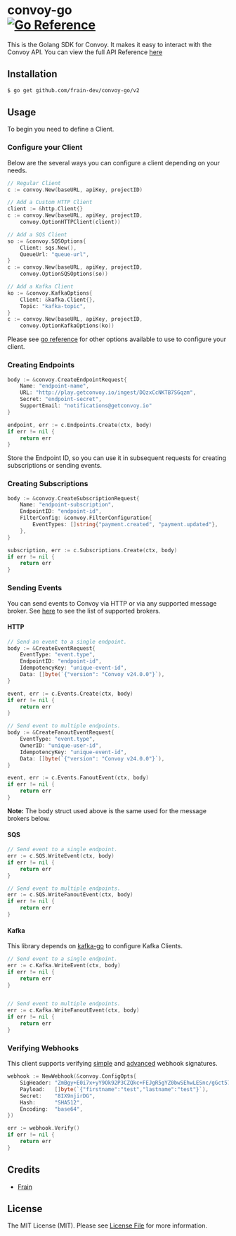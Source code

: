 # convoy-go <br /> [![Go Reference](https://pkg.go.dev/badge/github.com/frain-dev/convoy-go.svg)](https://pkg.go.dev/github.com/frain-dev/convoy-go)
This is the Golang SDK for Convoy. It makes it easy to interact with the Convoy API. You can view the full API Reference [here](https://convoy.readme.io/reference)

## Installation
```bash
$ go get github.com/frain-dev/convoy-go/v2
```

## Usage
To begin you need to define a Client. 

### Configure your Client
Below are the several ways you can configure a client depending on your needs. 

```go
// Regular Client
c := convoy.New(baseURL, apiKey, projectID)

// Add a Custom HTTP Client
client := &http.Client{}
c := convoy.New(baseURL, apiKey, projectID,
    convoy.OptionHTTPClient(client))

// Add a SQS Client 
so := &convoy.SQSOptions{
    Client: sqs.New(),
    QueueUrl: "queue-url",
}
c := convoy.New(baseURL, apiKey, projectID,
    convoy.OptionSQSOptions(so))

// Add a Kafka Client 
ko := &convoy.KafkaOptions{
    Client: &kafka.Client{},
    Topic: "kafka-topic",
}
c := convoy.New(baseURL, apiKey, projectID,
    convoy.OptionKafkaOptions(ko))
```
Please see [go reference](https://pkg.go.dev/github.com/frain-dev/convoy-go) for other options available to use to configure your client.

### Creating Endpoints 
```go
body := &convoy.CreateEndpointRequest{
    Name: "endpoint-name",
    URL: "http://play.getconvoy.io/ingest/DQzxCcNKTB7SGqzm",
    Secret: "endpoint-secret",
    SupportEmail: "notifications@getconvoy.io"
}

endpoint, err := c.Endpoints.Create(ctx, body)
if err != nil {
    return err
}
```
Store the Endpoint ID, so you can use it in subsequent requests for creating subscriptions or sending events.

### Creating Subscriptions
```go 
body := &convoy.CreateSubscriptionRequest{
    Name: "endpoint-subscription",
    EndpointID: "endpoint-id",
    FilterConfig: &convoy.FilterConfiguration{
        EventTypes: []string{"payment.created", "payment.updated"},
    },
}

subscription, err := c.Subscriptions.Create(ctx, body)
if err != nil {
    return err 
}
```

### Sending Events
You can send events to Convoy via HTTP or via any supported message broker. See [here](https://www.getconvoy.io/docs/manual/sources#Message%20Brokers) to see the list of supported brokers.

#### HTTP
```go
// Send an event to a single endpoint.
body := &CreateEventRequest{
    EventType: "event.type",
    EndpointID: "endpoint-id",
    IdempotencyKey: "unique-event-id",
    Data: []byte(`{"version": "Convoy v24.0.0"}`),
}

event, err := c.Events.Create(ctx, body)
if err != nil {
    return err 
}

// Send event to multiple endpoints.
body := &CreateFanoutEventRequest{
    EventType: "event.type",
    OwnerID: "unique-user-id",
    IdempotencyKey: "unique-event-id",
    Data: []byte(`{"version": "Convoy v24.0.0"}`),
}

event, err := c.Events.FanoutEvent(ctx, body)
if err != nil {
    return err 
}
```

**Note:** The body struct used above is the same used for the message brokers below.

#### SQS 
```go 
// Send event to a single endpoint.
err := c.SQS.WriteEvent(ctx, body)
if err != nil {
    return err 
}

// Send event to multiple endpoints.
err := c.SQS.WriteFanoutEvent(ctx, body)
if err != nil {
    return err 
}
```

#### Kafka 
This library depends on [kafka-go](https://github.com/segmentio/kafka-go) to configure Kafka Clients. 
```go 
// Send event to a single endpoint.
err := c.Kafka.WriteEvent(ctx, body)
if err != nil {
    return err 
}


// Send event to multiple endpoints.
err := c.Kafka.WriteFanoutEvent(ctx, body) 
if err != nil {
    return err 
}
```

### Verifying Webhooks
This client supports verifying [simple](https://www.getconvoy.io/docs/manual/signatures#Simple%20signatures) and [advanced](https://www.getconvoy.io/docs/manual/signatures#Advanced%20signatures) webhook signatures. 
```go 
webhook := NewWebhook(&convoy.ConfigOpts{
    SigHeader: "ZmBgy+E0i7x+yY9Ok92P3CZQkc+FEJgR5gYZ0bwSEhwLESnc/gGct57IQ==",
    Payload:   []byte(`{"firstname":"test","lastname":"test"}`),
    Secret:    "8IX9njirDG",
    Hash:      "SHA512",
    Encoding:  "base64",
})

err := webhook.Verify()
if err != nil {
    return err 
}
```

## Credits
- [Frain](https://github.com/frain-dev)

## License
The MIT License (MIT). Please see [License File](LICENSE) for more information.
